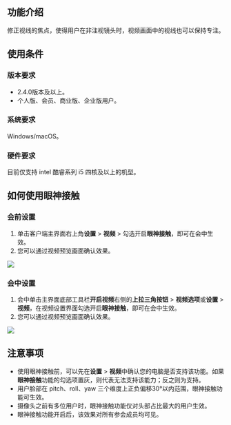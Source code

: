 ## 功能介绍
修正视线的焦点，使得用户在非注视镜头时，视频画面中的视线也可以保持专注。

## 使用条件
### 版本要求
- 2.4.0版本及以上。
- 个人版、会员、商业版、企业版用户。

### 系统要求
Windows/macOS。

### 硬件要求
目前仅支持 intel 酷睿系列 i5 四核及以上的机型。

## 如何使用眼神接触
### 会前设置
1. 单击客户端主界面右上角**设置** > **视频** > 勾选开启**眼神接触**，即可在会中生效。
2. 您可以通过视频预览画面确认效果。

![](https://qcloudimg.tencent-cloud.cn/raw/31dccf2a0228e6f6241fece1d0983c04.png)

### 会中设置
1. 会中单击主界面底部工具栏**开启视频**右侧的**上拉三角按钮** > **视频选项**或**设置** > **视频**，在视频设置界面勾选开启**眼神接触**，即可在会中生效。
2. 您可以通过视频预览画面确认效果。

![](https://qcloudimg.tencent-cloud.cn/raw/87ace1c59dddbe10f2796822f2cbde47.png)

## 注意事项
- 使用眼神接触前，可以先在**设置** > **视频**中确认您的电脑是否支持该功能。如果**眼神接触**功能的勾选项置灰，则代表无法支持该能力；反之则为支持。
- 用户脸部在 pitch、roll、yaw 三个维度上正负偏移30°以内范围，眼神接触功能可生效。
- 摄像头之前有多位用户时，眼神接触功能仅对头部占比最大的用户生效。
- 眼神接触功能开启后，该效果对所有参会成员均可见。
 
